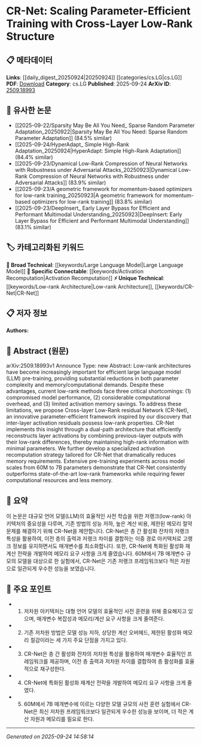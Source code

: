 <!-- KEYWORD_LINKING_METADATA:
{
  "processed_timestamp": "2025-09-24T14:58:14.262926",
  "vocabulary_version": "1.0",
  "selected_keywords": [
    "Low-rank Architecture",
    "Large Language Model",
    "CR-Net",
    "Activation Recomputation"
  ],
  "rejected_keywords": [],
  "similarity_scores": {
    "Low-rank Architecture": 0.82,
    "Large Language Model": 0.85,
    "CR-Net": 0.88,
    "Activation Recomputation": 0.8
  },
  "extraction_method": "AI_prompt_based",
  "budget_applied": true,
  "candidates_json": {
    "candidates": [
      {
        "surface": "Low-rank architectures",
        "canonical": "Low-rank Architecture",
        "aliases": [
          "Low-rank Models"
        ],
        "category": "unique_technical",
        "rationale": "Low-rank architectures are central to the paper's contribution and provide a novel approach to parameter efficiency in large models.",
        "novelty_score": 0.75,
        "connectivity_score": 0.65,
        "specificity_score": 0.78,
        "link_intent_score": 0.82
      },
      {
        "surface": "Large language model",
        "canonical": "Large Language Model",
        "aliases": [
          "LLM"
        ],
        "category": "broad_technical",
        "rationale": "Large language models are the primary context for the application of the proposed method.",
        "novelty_score": 0.45,
        "connectivity_score": 0.9,
        "specificity_score": 0.6,
        "link_intent_score": 0.85
      },
      {
        "surface": "Cross-layer Low-Rank residual Network",
        "canonical": "CR-Net",
        "aliases": [
          "Cross-layer Low-Rank Network"
        ],
        "category": "unique_technical",
        "rationale": "CR-Net is the novel framework introduced in the paper, representing a significant advancement in low-rank model training.",
        "novelty_score": 0.8,
        "connectivity_score": 0.7,
        "specificity_score": 0.85,
        "link_intent_score": 0.88
      },
      {
        "surface": "Activation recomputation strategy",
        "canonical": "Activation Recomputation",
        "aliases": [
          "Memory Reduction Strategy"
        ],
        "category": "specific_connectable",
        "rationale": "This strategy is crucial for reducing memory requirements, a key challenge addressed by the paper.",
        "novelty_score": 0.65,
        "connectivity_score": 0.75,
        "specificity_score": 0.72,
        "link_intent_score": 0.8
      }
    ],
    "ban_list_suggestions": [
      "method",
      "performance",
      "experiment"
    ]
  },
  "decisions": [
    {
      "candidate_surface": "Low-rank architectures",
      "resolved_canonical": "Low-rank Architecture",
      "decision": "linked",
      "scores": {
        "novelty": 0.75,
        "connectivity": 0.65,
        "specificity": 0.78,
        "link_intent": 0.82
      }
    },
    {
      "candidate_surface": "Large language model",
      "resolved_canonical": "Large Language Model",
      "decision": "linked",
      "scores": {
        "novelty": 0.45,
        "connectivity": 0.9,
        "specificity": 0.6,
        "link_intent": 0.85
      }
    },
    {
      "candidate_surface": "Cross-layer Low-Rank residual Network",
      "resolved_canonical": "CR-Net",
      "decision": "linked",
      "scores": {
        "novelty": 0.8,
        "connectivity": 0.7,
        "specificity": 0.85,
        "link_intent": 0.88
      }
    },
    {
      "candidate_surface": "Activation recomputation strategy",
      "resolved_canonical": "Activation Recomputation",
      "decision": "linked",
      "scores": {
        "novelty": 0.65,
        "connectivity": 0.75,
        "specificity": 0.72,
        "link_intent": 0.8
      }
    }
  ]
}
-->

# CR-Net: Scaling Parameter-Efficient Training with Cross-Layer Low-Rank Structure

## 📋 메타데이터

**Links**: [[daily_digest_20250924|20250924]] [[categories/cs.LG|cs.LG]]
**PDF**: [Download](https://arxiv.org/pdf/2509.18993.pdf)
**Category**: cs.LG
**Published**: 2025-09-24
**ArXiv ID**: [2509.18993](https://arxiv.org/abs/2509.18993)

## 🔗 유사한 논문
- [[2025-09-22/Sparsity May Be All You Need_ Sparse Random Parameter Adaptation_20250922|Sparsity May Be All You Need: Sparse Random Parameter Adaptation]] (84.5% similar)
- [[2025-09-24/HyperAdapt_ Simple High-Rank Adaptation_20250924|HyperAdapt: Simple High-Rank Adaptation]] (84.4% similar)
- [[2025-09-23/Dynamical Low-Rank Compression of Neural Networks with Robustness under Adversarial Attacks_20250923|Dynamical Low-Rank Compression of Neural Networks with Robustness under Adversarial Attacks]] (83.9% similar)
- [[2025-09-23/A geometric framework for momentum-based optimizers for low-rank training_20250923|A geometric framework for momentum-based optimizers for low-rank training]] (83.8% similar)
- [[2025-09-23/DeepInsert_ Early Layer Bypass for Efficient and Performant Multimodal Understanding_20250923|DeepInsert: Early Layer Bypass for Efficient and Performant Multimodal Understanding]] (83.1% similar)

## 🏷️ 카테고리화된 키워드
**🧠 Broad Technical**: [[keywords/Large Language Model|Large Language Model]]
**🔗 Specific Connectable**: [[keywords/Activation Recomputation|Activation Recomputation]]
**⚡ Unique Technical**: [[keywords/Low-rank Architecture|Low-rank Architecture]], [[keywords/CR-Net|CR-Net]]

## 📋 저자 정보

**Authors:** 

## 📄 Abstract (원문)

arXiv:2509.18993v1 Announce Type: new 
Abstract: Low-rank architectures have become increasingly important for efficient large language model (LLM) pre-training, providing substantial reductions in both parameter complexity and memory/computational demands. Despite these advantages, current low-rank methods face three critical shortcomings: (1) compromised model performance, (2) considerable computational overhead, and (3) limited activation memory savings. To address these limitations, we propose Cross-layer Low-Rank residual Network (CR-Net), an innovative parameter-efficient framework inspired by our discovery that inter-layer activation residuals possess low-rank properties. CR-Net implements this insight through a dual-path architecture that efficiently reconstructs layer activations by combining previous-layer outputs with their low-rank differences, thereby maintaining high-rank information with minimal parameters. We further develop a specialized activation recomputation strategy tailored for CR-Net that dramatically reduces memory requirements. Extensive pre-training experiments across model scales from 60M to 7B parameters demonstrate that CR-Net consistently outperforms state-of-the-art low-rank frameworks while requiring fewer computational resources and less memory.

## 📝 요약

이 논문은 대규모 언어 모델(LLM)의 효율적인 사전 학습을 위한 저랭크(low-rank) 아키텍처의 중요성을 다루며, 기존 방법의 성능 저하, 높은 계산 비용, 제한된 메모리 절약 문제를 해결하기 위해 CR-Net을 제안합니다. CR-Net은 층 간 활성화 잔차의 저랭크 특성을 활용하여, 이전 층의 출력과 저랭크 차이를 결합하는 이중 경로 아키텍처로 고랭크 정보를 유지하면서도 매개변수를 최소화합니다. 또한, CR-Net에 특화된 활성화 재계산 전략을 개발하여 메모리 요구 사항을 크게 줄였습니다. 60M에서 7B 매개변수 규모의 모델을 대상으로 한 실험에서, CR-Net은 기존 저랭크 프레임워크보다 적은 자원으로 일관되게 우수한 성능을 보였습니다.

## 🎯 주요 포인트

- 1. 저차원 아키텍처는 대형 언어 모델의 효율적인 사전 훈련을 위해 중요해지고 있으며, 매개변수 복잡성과 메모리/계산 요구 사항을 크게 줄여준다.
- 2. 기존 저차원 방법은 모델 성능 저하, 상당한 계산 오버헤드, 제한된 활성화 메모리 절감이라는 세 가지 주요 단점을 가지고 있다.
- 3. CR-Net은 층 간 활성화 잔차의 저차원 특성을 활용하여 매개변수 효율적인 프레임워크를 제공하며, 이전 층 출력과 저차원 차이를 결합하여 층 활성화를 효율적으로 재구성한다.
- 4. CR-Net에 특화된 활성화 재계산 전략을 개발하여 메모리 요구 사항을 크게 줄였다.
- 5. 60M에서 7B 매개변수에 이르는 다양한 모델 규모의 사전 훈련 실험에서 CR-Net은 최신 저차원 프레임워크보다 일관되게 우수한 성능을 보이며, 더 적은 계산 자원과 메모리를 필요로 한다.


---

*Generated on 2025-09-24 14:58:14*